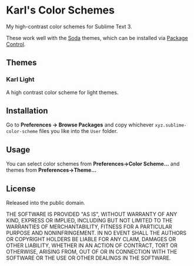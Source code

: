 Karl's Color Schemes
====================

My high-contrast color schemes for Sublime Text 3.

These work well with the [Soda](https://github.com/buymeasoda/soda-theme) themes, which can be installed via [Package Control](https://packagecontrol.io).



Themes
------

### Karl Light

A high contrast color scheme for light themes.



Installation
------------

Go to **Preferences -> Browse Packages** and copy whichever `xyz.sublime-color-scheme` files you like into the `User` folder.



Usage
-----

You can select color schemes from **Preferences->Color Scheme...** and themes from **Preferences->Theme...**



License
-------

Released into the public domain.

THE SOFTWARE IS PROVIDED "AS IS", WITHOUT WARRANTY OF ANY KIND, EXPRESS OR IMPLIED, INCLUDING BUT NOT LIMITED TO THE WARRANTIES OF MERCHANTABILITY, FITNESS FOR A PARTICULAR PURPOSE AND NONINFRINGEMENT. IN NO EVENT SHALL THE AUTHORS OR COPYRIGHT HOLDERS BE LIABLE FOR ANY CLAIM, DAMAGES OR OTHER LIABILITY, WHETHER IN AN ACTION OF CONTRACT, TORT OR OTHERWISE, ARISING FROM, OUT OF OR IN CONNECTION WITH THE SOFTWARE OR THE USE OR OTHER DEALINGS IN THE SOFTWARE.
